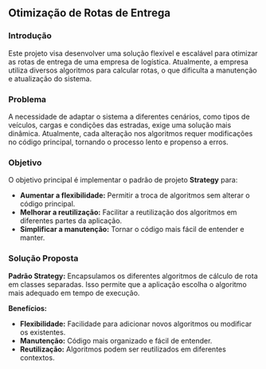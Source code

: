 ## **Otimização de Rotas de Entrega**

### **Introdução**

Este projeto visa desenvolver uma solução flexível e escalável para otimizar as rotas de entrega de uma empresa de logística. Atualmente, a empresa utiliza diversos algoritmos para calcular rotas, o que dificulta a manutenção e atualização do sistema.

### **Problema**

A necessidade de adaptar o sistema a diferentes cenários, como tipos de veículos, cargas e condições das estradas, exige uma solução mais dinâmica. Atualmente, cada alteração nos algoritmos requer modificações no código principal, tornando o processo lento e propenso a erros.

### **Objetivo**

O objetivo principal é implementar o padrão de projeto **Strategy** para:
* **Aumentar a flexibilidade:** Permitir a troca de algoritmos sem alterar o código principal.
* **Melhorar a reutilização:** Facilitar a reutilização dos algoritmos em diferentes partes da aplicação.
* **Simplificar a manutenção:** Tornar o código mais fácil de entender e manter.

### **Solução Proposta**

**Padrão Strategy:**
Encapsulamos os diferentes algoritmos de cálculo de rota em classes separadas. Isso permite que a aplicação escolha o algoritmo mais adequado em tempo de execução.

**Benefícios:**
* **Flexibilidade:** Facilidade para adicionar novos algoritmos ou modificar os existentes.
* **Manutenção:** Código mais organizado e fácil de entender.
* **Reutilização:** Algoritmos podem ser reutilizados em diferentes contextos.
